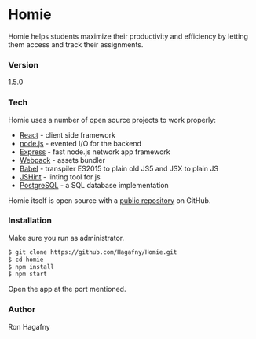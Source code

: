 # Homie

Homie helps students maximize their productivity and efficiency by letting them access and track their assignments.

### Version
1.5.0

### Tech

Homie uses a number of open source projects to work properly:

* [React] - client side framework
* [node.js] - evented I/O for the backend
* [Express] - fast node.js network app framework
* [Webpack] - assets bundler
* [Babel] - transpiler ES2015 to plain old JS5 and JSX to plain JS
* [JSHint] - linting tool for js
* [PostgreSQL] - a SQL database implementation

Homie itself is open source with a [public repository][homie]
 on GitHub.

### Installation
Make sure you run as administrator.
```sh
$ git clone https://github.com/Hagafny/Homie.git
$ cd homie
$ npm install
$ npm start
```
Open the app at the port mentioned.

### Author
Ron Hagafny

   [homie]: <https://github.com/Hagafny/Homie.git>
   [React]: https://reactjs.org/
   [node.js]: <http://nodejs.org>
   [express]: <http://expressjs.com>
   [Webpack]: <https://webpack.github.io>
   [Babel]: <https://babeljs.io>
   [JSHint]: <http://jshint.com>
   [PostgreSQL]: <https://www.postgresql.org/>





